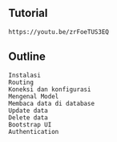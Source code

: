 ## Tutorial

    https://youtu.be/zrFoeTUS3EQ


## Outline
    Instalasi
    Routing
    Koneksi dan konfigurasi
    Mengenal Model
    Membaca data di database
    Update data
    Delete data
    Bootstrap UI
    Authentication
